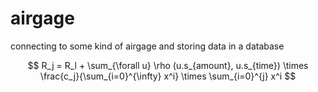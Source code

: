 # airgage

connecting to some kind of airgage and storing data in a database

$$
R_j = R_l + \sum_{\forall u} \rho (u.s_{amount}, u.s_{time}) \times \frac{c_j}{\sum_{i=0}^{\infty} x^i} \times \sum_{i=0}^{j} x^i
$$
